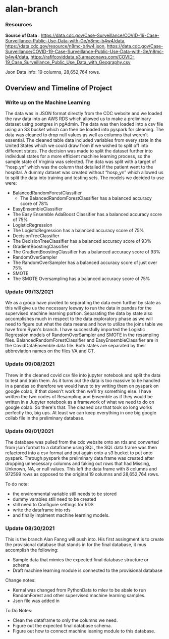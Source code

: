 # alan-branch


### Resources
**Source of Data** : https://data.cdc.gov/Case-Surveillance/COVID-19-Case-Surveillance-Public-Use-Data-with-Ge/n8mc-b4w4/data, https://data.cdc.gov/resource/n8mc-b4w4.json, https://data.cdc.gov/Case-Surveillance/COVID-19-Case-Surveillance-Public-Use-Data-with-Ge/n8mc-b4w4/data, https://rafifcoviddata.s3.amazonaws.com/COVID-19_Case_Surveillance_Public_Use_Data_with_Geography.csv

Json Data info: 19 columns, 28,652,764 rows. 

## Overview and Timeline of Project

### Write up on the Machine Learning
The data was in JSON format directly from the CDC website and we loaded the raw data into an AWS RDS which allowed us to make a preliminary dataset using postgres in pgAdmin. The data was then loaded into a csv file using an S3 bucket which can then be loaded into pyspark for cleaning. The data was cleaned to drop null values as well as columns that weren’t essential. The cleaned table data included variables from every state in the United States which we could draw from if we wished to split off into different states. The decision was made to split the dataset further into individual states for a more efficient machine learning process, so the sample state of Virginia was selected. The data was split with a target of “hosp_yn” which was the column that detailed if the patient went to the hospital. A dummy dataset was created without  “hosp_yn” which allowed us to split the data into training and testing sets. The models we decided to use were: 

- BalancedRandomForestClassifier
  - The BalancedRandomForestClassifier has a balanced accuracy score of 78%
- EasyEnsembleClassifier
-   The Easy Ensemble AdaBoost Classifier has a balanced accuracy score of 75%
- LogisticRegression
-   The LogisticRegression has a balanced accuracy score of 75%
- DecisionTreeClassifier
-   The DecisionTreeClassifier has a balanced accuracy score of 93%
- GradientBoostingClassifier
-   The GradientBoostingClassifier has a balanced accuracy score of 93%
- RandomOverSampler
-   The RandomOverSampler has a balanced accuracy score of just over 75% 
- SMOTE
-   The SMOTE Oversampling has a balanced accuracy score of 75% 




### Update 09/13/2021
We as a group have pivoted to separating the data even further by state as this will give us the necessary leeway to run the data in pandas for the supervised machine learning portion. Separating the data by state also accomplishes much in respect to the data exploratory phase as we will need to figure out what the data means and how to utilize the joins table we have from Ryan's branch. I have successfully imported the Logistic Regression models of RandomOverSampler and SMOTE in the resampling files. BalancedRandomForestClassifier and EasyEnsembleClassifier are in the CovidDataEnsemble data file. Both states are separated by their abbreviation names on the files VA and CT. 



### Update 09/08/2021
Threw in the cleaned covid csv file into jupyter notebook and split the data to test and train them. As it turns out the data is too massive to be handled in a pandas so therefore we would have to try writing them on pyspark on google colab, if that doesn't work then we'll try something else. I have written the two codes of Resampling and Ensemble as if they would be written in a Jupyter notebook as a framework of what we need to do on google colab. So there's that. The cleaned csv that took so long works perfectly tho, big ups. At least we can keep everything in one big google collab file in the preliminary database.


### Update 09/01/2021
The database was pulled from the cdc website onto an rds and converted from json format to a dataframe using SQL, the SQL data frame was then refactored into a csv format and put again onto a s3 bucket to put onto pyspark. 
Through pyspark the preliminary data frame was created after dropping unnecessary columns and taking out rows that had Missing, Unknown, NA, or null values. This left the data frame with 8 columns and 972599 rows as opposed to the original 19 columns and 28,652,764 rows.

To do note:
- the environmental variable still needs to be stored 
- dummy varables still need to be created 
- still need to Configure settings for RDS
- write the dataframe into rds
- and finally implment machine learning models.




### Update 08/30/2021
This is the branch Alan Fanng will push into. His first assingment is to create the provisional database that stands in for the final database, it mus accomplish the following: 
- Sample data that mimics the expected final database structure or schema
- Draft machine learning module is connected to the provisional database

Change notes: 
- Kernal was changed from PythonData to mlev to be abale to run RandomForest and other supervised machine learning samples.
- Json file was added in

To Do Notes:
- Clean the dataframe to only the columns we need.
- Figure out the expected final database schema.
- Figure out how to connect machine leaning module to this database.
